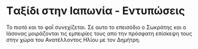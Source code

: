 # Tαξίδι στην Ιαπωνία - Εντυπώσεις

Το πιοτό και το φαΐ συνεχίζεται. Σε αυτο το επεισόδιο ο Σωκράτης και ο Ιάσονας μοιράζονται τις εμπειρίες τους απο την πρόσφατη επίσκεψη τους στην χώρα του Ανατέλλοντος Ηλίου με τον Δημήτρη.

